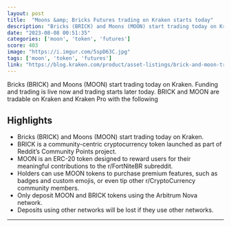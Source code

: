 ```yaml
---
layout: post
title:  "Moons &amp; Bricks Futures trading on Kraken starts today"
description: "Bricks (BRICK) and Moons (MOON) start trading today on Kraken. Funding and trading is live now and trading starts later today. BRICK and MOON are tradable on Kraken and Kraken Pro with the following"
date: "2023-08-08 00:51:35"
categories: ['moon', 'token', 'futures']
score: 403
image: "https://i.imgur.com/5spD63C.jpg"
tags: ['moon', 'token', 'futures']
link: "https://blog.kraken.com/product/asset-listings/brick-and-moon-trading-starts-today-on-spot-and-futures"
---
```


Bricks (BRICK) and Moons (MOON) start trading today on Kraken. Funding and trading is live now and trading starts later today. BRICK and MOON are tradable on Kraken and Kraken Pro with the following

## Highlights

- Bricks (BRICK) and Moons (MOON) start trading today on Kraken.
- BRICK is a community-centric cryptocurrency token launched as part of Reddit’s Community Points project.
- MOON is an ERC-20 token designed to reward users for their meaningful contributions to the r/FortNiteBR subreddit.
- Holders can use MOON tokens to purchase premium features, such as badges and custom emojis, or even tip other r/CryptoCurrency community members.
- Only deposit MOON and BRICK tokens using the Arbitrum Nova network.
- Deposits using other networks will be lost if they use other networks.

---
